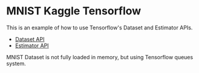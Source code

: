 # MNIST Kaggle Tensorflow

This is an example of how to use Tensorflow's Dataset and Estimator APIs.

- [Dataset API](https://www.tensorflow.org/programmers_guide/datasets)
- [Estimator API](https://www.tensorflow.org/extend/estimators)

MNIST Dataset is not fully loaded in memory, but using Tensorflow queues system. 
